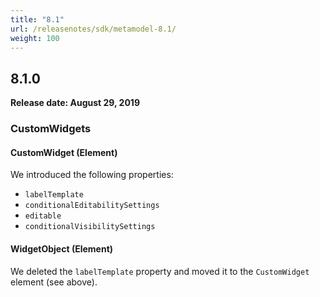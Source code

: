 ```yaml
---
title: "8.1"
url: /releasenotes/sdk/metamodel-8.1/
weight: 100
---
```


## 8.1.0

**Release date: August 29, 2019**

### CustomWidgets

#### CustomWidget (Element)

We introduced the following properties:

* `labelTemplate`
* `conditionalEditabilitySettings`
* `editable`
* `conditionalVisibilitySettings`

#### WidgetObject (Element)

We deleted the `labelTemplate` property and moved it to the `CustomWidget` element (see above).
